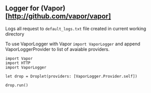 Logger for (Vapor)[http://github.com/vapor/vapor]
--

Logs all request to ```default_logs.txt``` file created in current working directory

To use VaporLogger with Vapor ```import VaporLogger``` and append
VaporLoggerProvider to list of avaiable providers.

```
import Vapor
import HTTP
import VaporLogger

let drop = Droplet(providers: [VaporLogger.Provider.self])

drop.run()
```

